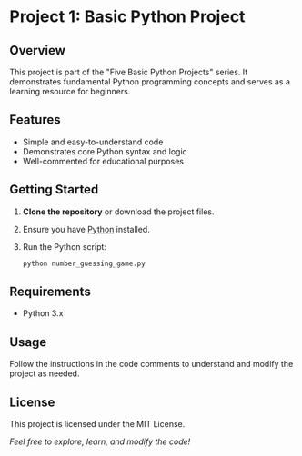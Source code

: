 # Project 1: Basic Python Project

## Overview

This project is part of the "Five Basic Python Projects" series. It demonstrates fundamental Python programming concepts and serves as a learning resource for beginners.

## Features

- Simple and easy-to-understand code
- Demonstrates core Python syntax and logic
- Well-commented for educational purposes

## Getting Started

1. **Clone the repository** or download the project files.
2. Ensure you have [Python](https://www.python.org/downloads/) installed.
3. Run the Python script:

    ```bash
    python number_guessing_game.py
    ```

## Requirements

- Python 3.x

## Usage

Follow the instructions in the code comments to understand and modify the project as needed.

## License

This project is licensed under the MIT License.

*Feel free to explore, learn, and modify the code!*